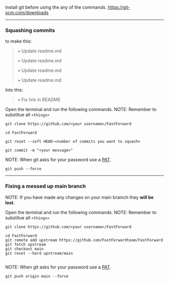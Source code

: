 Install git before using the any of the commands. https://git-scm.com/downloads

---
### Squashing commits
to make this:

>• Update readme.md
>
>• Update readme.md
>
>• Update readme.md
>
>• Update readme.md

Into this: 

> • Fix link in README


Open the terminal and run the following commands. 
NOTE: Remember to substitue all `<things>`
```
git clone https://github.com/<your username>/FastForward
```
```
cd FastForward
```
```
git reset --soft HEAD~<number of commits you want to squash>
```
```
git commit -m "<your message>"
```
NOTE: When git asks for your password use a [PAT](https://github.com/settings/tokens).
```
git push --force
```
---
### Fixing a messed up main branch
NOTE: If you have made any changes on your main brainch they **will be lost.**

Open the terminal and run the following commands. 
NOTE: Remember to substitue all `<things>`
```
git clone https://github.com/<your username>/FastForward
```
```
cd FastForward
git remote add upstream https://github.com/FastForwardteam/FastForward
git fetch upstream
git checkout main
git reset --hard upstream/main 
 
```

NOTE: When git asks for your password use a [PAT](https://github.com/settings/tokens).
```
git push origin main --force 
```
